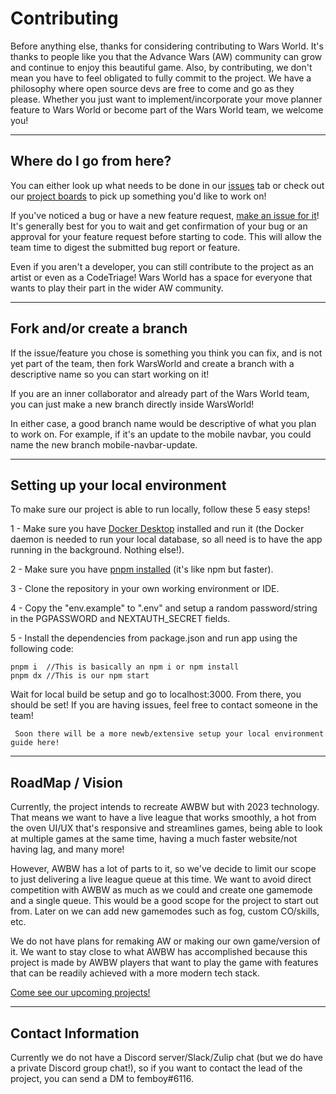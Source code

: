 # Contributing

Before anything else, thanks for considering contributing to Wars World. It's thanks to people like you that the Advance Wars (AW) community can grow and continue to enjoy this beautiful game. Also, by contributing, we don't mean you have to feel obligated to fully commit to the project. We have a philosophy where open source devs are free to come and go as they please. Whether you just want to implement/incorporate your move planner feature to Wars World or become part of the Wars World team, we welcome you!

---

## Where do I go from here?

You can either look up what needs to be done in our [issues](https://github.com/WarsWorld/WarsWorld/issues) tab or check out our [project boards](https://github.com/WarsWorld/WarsWorld/projects) to pick up something you'd like to work on!

If you've noticed a bug or have a new feature request, [make an issue for it](https://github.com/WarsWorld/WarsWorld/issues/new)! It's
generally best for you to wait and get confirmation of your bug or an approval for your feature request before starting to code. This will allow the team time to digest the submitted bug report or feature.

Even if you aren't a developer, you can still contribute to the project as an artist or even as a CodeTriage! Wars World has a space for everyone that wants to play their part in the wider AW community.

---

## Fork and/or create a branch

If the issue/feature you chose is something you think you can fix, and is not yet part of the team, then fork WarsWorld and create a branch with a descriptive name so you can start working on it!

If you are an inner collaborator and already part of the Wars World team, you can just make a new branch directly inside WarsWorld!

In either case, a good branch name would be descriptive of what you plan to work on. For example, if it's an update to the mobile navbar, you could name the new branch mobile-navbar-update.

---

## Setting up your local environment

To make sure our project is able to run locally, follow these 5 easy steps!

1 - Make sure you have [Docker Desktop](https://www.docker.com/products/docker-desktop/) installed and run it (the Docker daemon is needed to run your local database, so all need is to have the app running in the background. Nothing else!).

2 - Make sure you have [pnpm installed](https://pnpm.io/) (it's like npm but faster).

3 - Clone the repository in your own working environment or IDE.

4 - Copy the "env.example" to ".env" and setup a random password/string in the PGPASSWORD and NEXTAUTH_SECRET fields.

5 - Install the dependencies from package.json and run app using the following code:

```
pnpm i  //This is basically an npm i or npm install
pnpm dx //This is our npm start
```

Wait for local build be setup and go to localhost:3000. From there, you should be set! If you are having issues, feel free to contact someone in the team!

` Soon there will be a more newb/extensive setup your local environment guide here!`

---

## RoadMap / Vision

Currently, the project intends to recreate AWBW but with 2023 technology. That means we want to have a live league that works smoothly, a hot from the oven UI/UX that's responsive and streamlines games, being able to look at multiple games at the same time, having a much faster website/not having lag, and many more!

However, AWBW has a lot of parts to it, so we've decide to limit our scope to just delivering a live league queue at this time. We want to avoid direct competition with AWBW as much as we could and create one gamemode and a single queue. This would be a good scope for the project to start out from. Later on we can add new gamemodes such as fog, custom CO/skills, etc.

We do not have plans for remaking AW or making our own game/version of it. We want to stay close to what AWBW has accomplished because this project is made by AWBW players that want to play the game with features that can be readily achieved with a more modern tech stack.

[Come see our upcoming projects!](https://github.com/WarsWorld/WarsWorld/projects)

---

## Contact Information

Currently we do not have a Discord server/Slack/Zulip chat (but we do have a private Discord group chat!), so if you want to contact the lead of the project, you can send a DM to femboy#6116.

